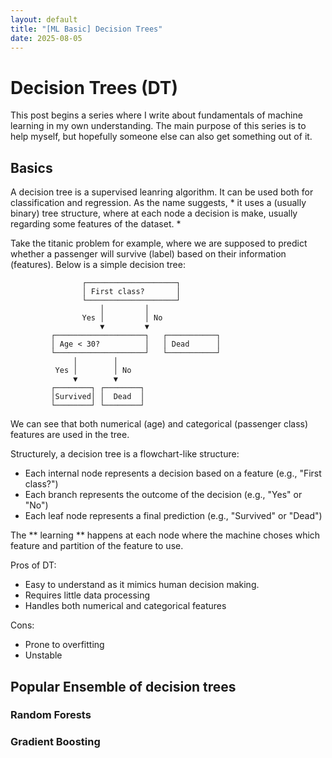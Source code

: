 ```yaml
---
layout: default
title: "[ML Basic] Decision Trees"
date: 2025-08-05
---
```


# Decision Trees (DT)
This post begins a series where I write about fundamentals of machine learning in my own understanding. The main purpose of this series is to help myself, but hopefully someone else can also get something out of it.

## Basics
A decision tree is a supervised leanring algorithm. It can be used both for classification and regression. As the name suggests, * it uses a (usually binary) tree structure, where at each node a decision is make, usually regarding some features of the dataset. * 

Take the titanic problem for example, where we are supposed to predict whether a passenger will survive (label) based on their information (features). Below is a simple decision tree: 

```
                ┌────────────────────┐
                │ First class?       │
                └────────────────────┘
                    │         │
                Yes │         │ No
                    ▼         ▼
         ┌────────────────────┐   ┌───────────┐
         │ Age < 30?          │   │ Dead      │
         └────────────────────┘   └───────────┘
              │        │
          Yes │        │ No
              ▼        ▼
         ┌────────┐ ┌────────┐
         │Survived│ │  Dead  │
         └────────┘ └────────┘
```

We can see that both numerical (age) and categorical (passenger class) features are used in the tree. 


Structurely, a decision tree is a flowchart-like structure: 

- Each internal node represents a decision based on a feature (e.g., "First class?")
- Each branch represents the outcome of the decision (e.g., "Yes" or "No")
- Each leaf node represents a final prediction (e.g., "Survived" or "Dead")

The ** learning ** happens at each node where the machine choses which feature and partition of the feature to use. 

Pros of DT:
- Easy to understand as it mimics human decision making.
- Requires little data processing
- Handles both numerical and categorical features

Cons:
- Prone to overfitting
- Unstable



## Popular Ensemble of decision trees


### Random Forests

### Gradient Boosting


